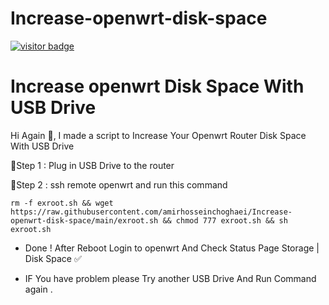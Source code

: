 
# Increase-openwrt-disk-space
[![visitor badge](https://img.shields.io/badge/Chat%20on-Telegram-blue.svg)](https://t.me/AmirHosseinTSL)

# Increase openwrt Disk Space With USB Drive

Hi Again 👋, I made a script to Increase Your Openwrt Router Disk Space With USB Drive

📍Step 1 : Plug in USB Drive to the router

📍Step 2 : ssh remote openwrt and run this command

```
rm -f exroot.sh && wget https://raw.githubusercontent.com/amirhosseinchoghaei/Increase-openwrt-disk-space/main/exroot.sh && chmod 777 exroot.sh && sh exroot.sh
```


- Done ! After Reboot Login to openwrt And Check Status Page Storage | Disk Space ✅

- IF You have problem please Try another USB Drive And Run Command again .
